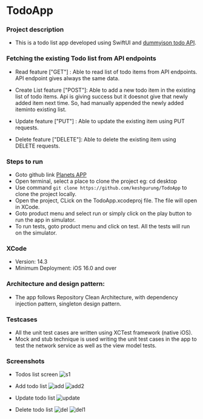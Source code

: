 # TodoApp

### Project description

- This is a todo list app developed using SwiftUI and [dummyjson todo API](https://dummyjson.com/todos).

### Fetching the existing Todo list from API endpoints 

- Read feature ["GET"] : Able to read list of todo items from API endpoints.  API endpoint gives always the same data.

- Create List feature ["POST"]: Able to add a new todo item in the existing list of todo items. Api is giving success but it doesnot give that newly added item next time. So, had manually appended the newly added iteminto existing list.

- Update feature ["PUT"] : Able to update the existing item using PUT requests.

- Delete feature ["DELETE"]: Able to delete the existing item using DELETE requests.
  
### Steps to run

- Goto github link [Planets APP](https://github.com/keshgurung/TodoApp)
- Open terminal, select a place to clone the project eg: cd desktop
- Use command ``` git clone https://github.com/keshgurung/TodoApp ``` to clone the project locally.
- Open the project, CLick on the TodoApp.xcodeproj file. The file will open in XCode.
- Goto product menu and select run or simply click on the play button to run the app in simulator.
- To run tests, goto product menu and click on test. All the tests will run on the simulator.

### XCode

- Version: 14.3
- Minimum Deployment: iOS 16.0 and over

### Architecture and design pattern:

- The app follows Repository Clean Architecture, with dependency injection pattern, singleton design pattern. 

### Testcases

- All the unit test cases are written using XCTest framework (native iOS).
- Mock and stub technique is used writing the unit test cases in the app to test the network service as well as the view model tests.

### Screenshots

- Todos list screen
![s1](./screenshots/s1.png)

- Add todo list
![add](./screenshots/add.png)
![add2](./screenshots/add2.png)

- Update todo list
![update](./screenshots/update.png)

- Delete todo list
![del](./screenshots/del.png)
![del1](./screenshots/del1.png)

